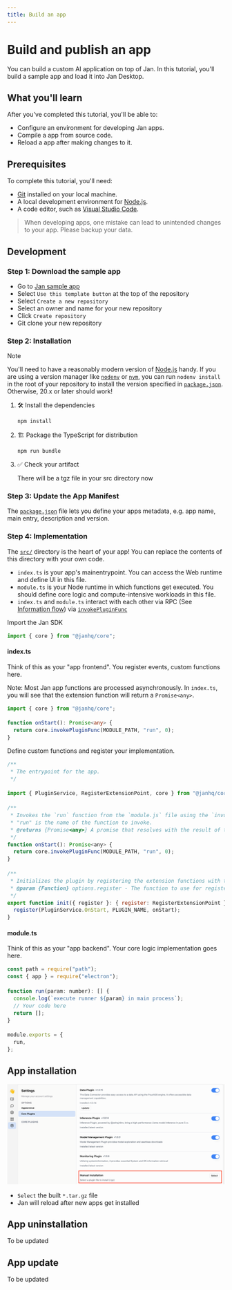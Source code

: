 ```yaml
---
title: Build an app
---
```


# Build and publish an app

You can build a custom AI application on top of Jan.
In this tutorial, you'll build a sample app and load it into Jan Desktop.

## What you'll learn

After you've completed this tutorial, you'll be able to:

- Configure an environment for developing Jan apps.
- Compile a app from source code.
- Reload a app after making changes to it.

## Prerequisites

To complete this tutorial, you'll need:

- [Git](https://git-scm.com/) installed on your local machine.
- A local development environment for [Node.js](https://node.js.org/en/about/).
- A code editor, such as [Visual Studio Code](https://code.visualstudio.com/).

> When developing apps, one mistake can lead to unintended changes to your app. Please backup your data.

## Development

### Step 1: Download the sample app

- Go to [Jan sample app](https://github.com/janhq/jan-sample-app)
- Select `Use this template button` at the top of the repository
- Select `Create a new repository`
- Select an owner and name for your new repository
- Click `Create repository`
- Git clone your new repository

### Step 2: Installation

> [!NOTE]
>
> You'll need to have a reasonably modern version of
> [Node.js](https://nodejs.org) handy. If you are using a version manager like
> [`nodenv`](https://github.com/nodenv/nodenv) or
> [`nvm`](https://github.com/nvm-sh/nvm), you can run `nodenv install` in the
> root of your repository to install the version specified in
> [`package.json`](./package.json). Otherwise, 20.x or later should work!

1. :hammer_and_wrench: Install the dependencies

   ```bash
   npm install
   ```

1. :building_construction: Package the TypeScript for distribution

   ```bash
   npm run bundle
   ```

1. :white_check_mark: Check your artifact

   There will be a tgz file in your src directory now

### Step 3: Update the App Manifest

The [`package.json`](package.json) file lets you define your apps metadata, e.g.
app name, main entry, description and version.

### Step 4: Implementation

The [`src/`](./src/) directory is the heart of your app! You can replace the contents of this directory with your own code.

- `index.ts` is your app's mainentrypoint. You can access the Web runtime and define UI in this file.
- `module.ts` is your Node runtime in which functions get executed. You should define core logic and compute-intensive workloads in this file.
- `index.ts` and `module.ts` interact with each other via RPC (See [Information flow](./app-anatomy.md#information-flow)) via [`invokePluginFunc`](../../reference/01_init.md#invokepluginfunc)

Import the Jan SDK

```typescript
import { core } from "@janhq/core";
```

#### index.ts

Think of this as your "app frontend". You register events, custom functions here.

Note: Most Jan app functions are processed asynchronously. In `index.ts`, you will see that the extension function will return a `Promise<any>`.

```typescript
import { core } from "@janhq/core";

function onStart(): Promise<any> {
  return core.invokePluginFunc(MODULE_PATH, "run", 0);
}
```

Define custom functions and register your implementation.

```javascript
/**
 * The entrypoint for the app.
 */

import { PluginService, RegisterExtensionPoint, core } from "@janhq/core";

/**
 * Invokes the `run` function from the `module.js` file using the `invokePluginFunc` method.
 * "run" is the name of the function to invoke.
 * @returns {Promise<any>} A promise that resolves with the result of the `run` function.
 */
function onStart(): Promise<any> {
  return core.invokePluginFunc(MODULE_PATH, "run", 0);
}

/**
 * Initializes the plugin by registering the extension functions with the given register function.
 * @param {Function} options.register - The function to use for registering the extension functions
 */
export function init({ register }: { register: RegisterExtensionPoint }) {
  register(PluginService.OnStart, PLUGIN_NAME, onStart);
}
```

#### module.ts

Think of this as your "app backend". Your core logic implementation goes here.

```javascript
const path = require("path");
const { app } = require("electron");

function run(param: number): [] {
  console.log(`execute runner ${param} in main process`);
  // Your code here
  return [];
}

module.exports = {
  run,
};
```

## App installation

![Manual installation](../img/build-app-1.png)

- `Select` the built `*.tar.gz` file
- Jan will reload after new apps get installed

## App uninstallation

To be updated

## App update

To be updated
